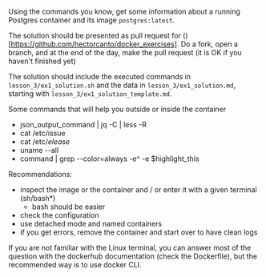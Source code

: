 Using the commands you know, get some information about a running Postgres container
and its image `postgres:latest`.

The solution should be presented as pull request for ()[https://github.com/hectorcanto/docker_exercises].
Do a fork, open a branch, and at the end of the day, make the pull request (it is OK if you
haven't finished yet)

The solution should include the executed commands in `lesson_3/ex1_solution.sh` and the data
in `lesson_3/ex1_solution.md`, starting with `lesson_3/ex1_solution_template.md`. 

Some commands that will help you outside or inside the container
- json_output_command | jq -C | less -R
- cat /etc/issue
- cat /etc/*elease*
- uname --all
- command | grep --color=always -e^ -e $highlight_this

Recommendations:

- inspect the image or the container and / or enter it with a given terminal (sh/bash*)
  - bash should be easier
- check the configuration 
- use detached mode and named containers
- if you get errors, remove the container and start over to have clean logs

If you are not familiar with the Linux terminal, you can answer most of the question
with the dockerhub documentation (check the Dockerfile), but the recommended way
is to use docker CLI.





